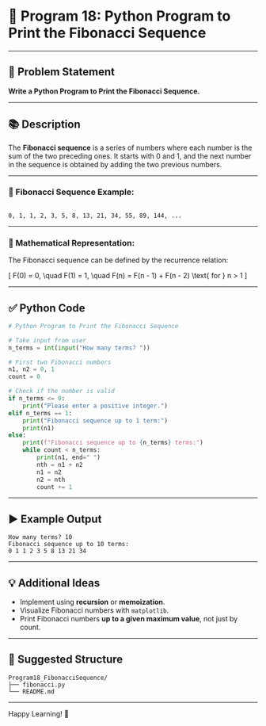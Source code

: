 # 📘 Program 18: Python Program to Print the Fibonacci Sequence

---

## 🧾 Problem Statement

**Write a Python Program to Print the Fibonacci Sequence.**

---

## 📚 Description

The **Fibonacci sequence** is a series of numbers where each number is the sum of the two preceding ones. It starts with 0 and 1, and the next number in the sequence is obtained by adding the two previous numbers.

---

### 📌 Fibonacci Sequence Example:
```

0, 1, 1, 2, 3, 5, 8, 13, 21, 34, 55, 89, 144, ...

```

---

### 🧮 Mathematical Representation:

The Fibonacci sequence can be defined by the recurrence relation:

\[
F(0) = 0, \quad F(1) = 1, \quad F(n) = F(n - 1) + F(n - 2) \text{ for } n > 1
\]

---

## ✅ Python Code

```python
# Python Program to Print the Fibonacci Sequence

# Take input from user
n_terms = int(input("How many terms? "))

# First two Fibonacci numbers
n1, n2 = 0, 1
count = 0

# Check if the number is valid
if n_terms <= 0:
    print("Please enter a positive integer.")
elif n_terms == 1:
    print("Fibonacci sequence up to 1 term:")
    print(n1)
else:
    print(f"Fibonacci sequence up to {n_terms} terms:")
    while count < n_terms:
        print(n1, end=" ")
        nth = n1 + n2
        n1 = n2
        n2 = nth
        count += 1
```

---

## ▶️ Example Output

```
How many terms? 10
Fibonacci sequence up to 10 terms:
0 1 1 2 3 5 8 13 21 34
```

---

## 💡 Additional Ideas

- Implement using **recursion** or **memoization**.
- Visualize Fibonacci numbers with `matplotlib`.
- Print Fibonacci numbers **up to a given maximum value**, not just by count.

---

## 📂 Suggested Structure

```
Program18_FibonacciSequence/
├── fibonacci.py
└── README.md
```

---

Happy Learning! 🚀
